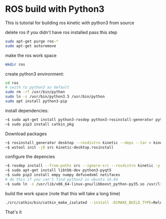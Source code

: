 # ROS build with Python3

This is tutorial for building ros kinetic with python3 from source

delete ros
if you didn't have ros installed pass this step
```sh
sudo apt-get purge ros-*
sudo apt-get autoremove
```
make the ros work space
```sh
mkdir ros
```
create python3 environment:
```sh
cd ros
# swith to python3 as default
sudo rm -rf /usr/bin/python
sudo ln -s /usr/bin/python3.5 /usr/bin/python
sudo apt install python3-pip
```
install  dependencies:
```sh
~$ sudo apt-get install python3-rosdep python3-rosinstall-generator python3-wstool python3-rosinstall build-essential python3-sip-dev
~$ sudo pip3 install catkin_pkg
```
Download packages
```sh
~$ rosinstall_generator desktop --rosdistro kinetic --deps --tar > kinetic-desktop.rosinstall
~$ wstool init -j8 src kinetic-desktop.rosinstall
```
configure the depencies
```sh
~$ rosdep install --from-paths src --ignore-src --rosdistro kinetic -y
~$ sudo apt-get install libtbb-dev python3-pyqt5
~$ sudo pip3 install empy numpy defusedxml netifaces
# do this if you can't find python3 in ubuntu 16.04
~$ sudo ln -s /usr/lib/x86_64-linux-gnu/libboost_python-py35.so /usr/lib/x86_64-linux-gnu/libboost_python3.so
```
build the work space (note that this will take a long time)
```sh
./src/catkin/bin/catkin_make_isolated --install -DCMAKE_BUILD_TYPE=Release
```

That's it
